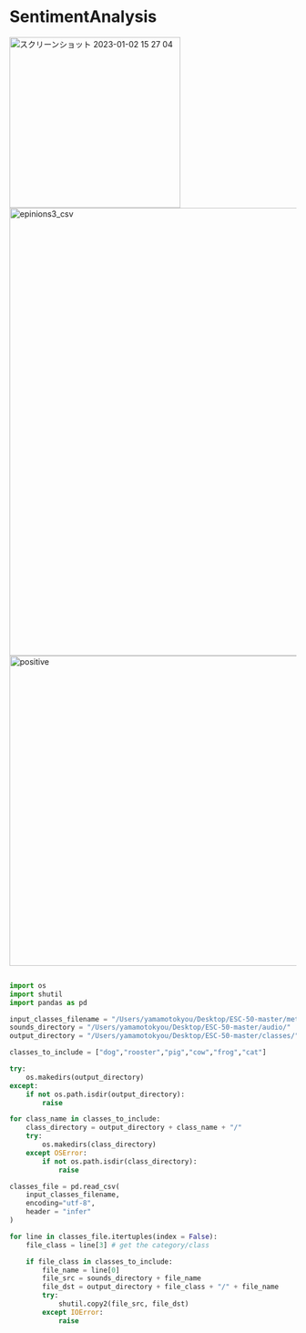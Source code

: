 # SentimentAnalysis

<img width="300" alt="スクリーンショット 2023-01-02 15 27 04" src="https://user-images.githubusercontent.com/47273077/210200305-d39e382f-0dc1-4124-9597-057f4ded6390.gif">

<img width="787" alt="epinions3_csv" src="https://user-images.githubusercontent.com/47273077/210200178-f402c1ed-a999-486a-b137-a518d1d2a74f.png">
<img width="545" alt="positive" src="https://user-images.githubusercontent.com/47273077/210200206-73ec12bd-998c-4f3e-9120-2ebc6fdfc77b.png">

```py

import os 
import shutil
import pandas as pd 

input_classes_filename = "/Users/yamamotokyou/Desktop/ESC-50-master/meta/esc50.csv"
sounds_directory = "/Users/yamamotokyou/Desktop/ESC-50-master/audio/"
output_directory = "/Users/yamamotokyou/Desktop/ESC-50-master/classes/"

classes_to_include = ["dog","rooster","pig","cow","frog","cat"]

try: 
    os.makedirs(output_directory)
except: 
    if not os.path.isdir(output_directory):
        raise 

for class_name in classes_to_include:
    class_directory = output_directory + class_name + "/"
    try: 
        os.makedirs(class_directory)
    except OSError:
        if not os.path.isdir(class_directory):
            raise 

classes_file = pd.read_csv(
    input_classes_filename, 
    encoding="utf-8",
    header = "infer"
)

for line in classes_file.itertuples(index = False): 
    file_class = line[3] # get the category/class 

    if file_class in classes_to_include:
        file_name = line[0]
        file_src = sounds_directory + file_name
        file_dst = output_directory + file_class + "/" + file_name
        try: 
            shutil.copy2(file_src, file_dst)
        except IOError: 
            raise 




```
